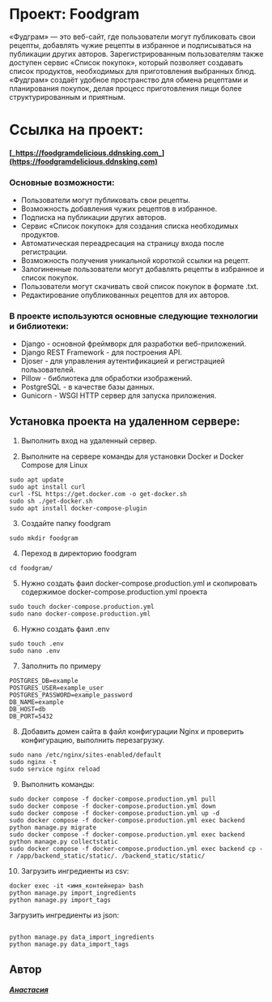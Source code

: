 #  Проект: Foodgram
«Фудграм» — это веб-сайт, где пользователи могут публиковать свои рецепты, добавлять чужие рецепты в избранное и подписываться на публикации других авторов. Зарегистрированным пользователям также доступен сервис «Список покупок», который позволяет создавать список продуктов, необходимых для приготовления выбранных блюд. «Фудграм» создаёт удобное пространство для обмена рецептами и планирования покупок, делая процесс приготовления пищи более структурированным и приятным.
# Ссылка на проект: 
#### [_https://foodgramdelicious.ddnsking.com_](https://foodgramdelicious.ddnsking.com)
### Основные возможности:
- Пользователи могут публиковать свои рецепты.
- Возможность добавления чужих рецептов в избранное.
- Подписка на публикации других авторов.
- Сервис «Список покупок» для создания списка необходимых продуктов.
- Автоматическая переадресация на страницу входа после регистрации.
- Возможность получения уникальной короткой ссылки на рецепт.
- Залогиненные пользователи могут добавлять рецепты в избранное и список покупок.
- Пользователи могут скачивать свой список покупок в формате .txt.
- Редактирование опубликованных рецептов для их авторов.


### В проекте используются  основные следующие технологии и библиотеки:

- Django - основной фреймворк для разработки веб-приложений.
- Django REST Framework - для построения API.
- Djoser - для управления аутентификацией и регистрацией пользователей.
- Pillow - библиотека для обработки изображений.
- PostgreSQL - в качестве базы данных.
- Gunicorn - WSGI HTTP сервер для запуска приложения.

## Установка проекта на удаленном сервере:

1. Выполнить вход на удаленный сервер.

2. Выполните на сервере команды для установки Docker и Docker Compose для Linux

```
sudo apt update
sudo apt install curl
curl -fSL https://get.docker.com -o get-docker.sh
sudo sh ./get-docker.sh
sudo apt install docker-compose-plugin 
```

3. Создайте папку foodgram

```
sudo mkdir foodgram
```

4. Переход в директорию foodgram

```
cd foodgram/
```

5. Нужно создать фаил docker-compose.production.yml и скопировать  содержимое 
docker-compose.production.yml проекта

```
sudo touch docker-compose.production.yml
sudo nano docker-compose.production.yml
```

6. Нужно создать фаил .env

```
sudo touch .env
sudo nano .env
```
7. Заполнить по примеру

```
POSTGRES_DB=example
POSTGRES_USER=example_user
POSTGRES_PASSWORD=example_password
DB_NAME=example
DB_HOST=db
DB_PORT=5432
```

8. Добавить домен сайта в файл конфигурации Nginx и проверить конфигурацию, выполнить перезагрузку.
```
sudo nano /etc/nginx/sites-enabled/default
sudo nginx -t
sudo service nginx reload
```

9. Выполнить команды:

```
sudo docker compose -f docker-compose.production.yml pull
sudo docker compose -f docker-compose.production.yml down
sudo docker compose -f docker-compose.production.yml up -d
sudo docker compose -f docker-compose.production.yml exec backend python manage.py migrate
sudo docker compose -f docker-compose.production.yml exec backend python manage.py collectstatic
sudo docker compose -f docker-compose.production.yml exec backend cp -r /app/backend_static/static/. /backend_static/static/
```
10. Загрузить ингредиенты из csv:

```
docker exec -it <имя_контейнера> bash
python manage.py import_ingredients
python manage.py import_tags
```
Загрузить ингредиенты из json:
```

python manage.py data_import_ingredients
python manage.py data_import_tags
```

## Автор
#### [_Анастасия_](https://github.com/kostoyanskaya/)